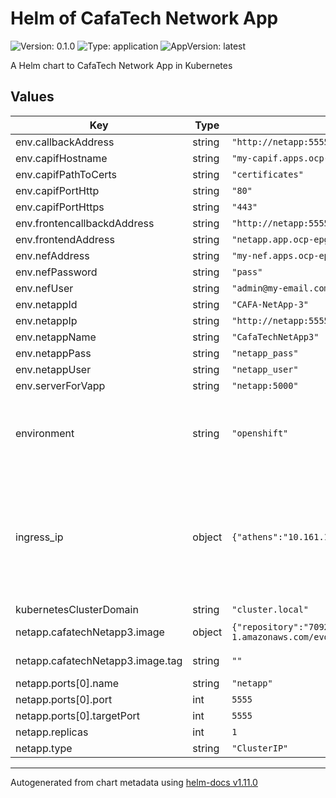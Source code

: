 # Helm of CafaTech Network App

![Version: 0.1.0](https://img.shields.io/badge/Version-0.1.0-informational?style=flat-square) ![Type: application](https://img.shields.io/badge/Type-application-informational?style=flat-square) ![AppVersion: latest](https://img.shields.io/badge/AppVersion-latest-informational?style=flat-square)

A Helm chart to CafaTech Network App in Kubernetes

## Values

| Key | Type | Default | Description |
|-----|------|---------|-------------|
| env.callbackAddress | string | `"http://netapp:55555/nefcallbacks"` |  |
| env.capifHostname | string | `"my-capif.apps.ocp-epg.hi.inet"` |  |
| env.capifPathToCerts | string | `"certificates"` |  |
| env.capifPortHttp | string | `"80"` |  |
| env.capifPortHttps | string | `"443"` |  |
| env.frontencallbackdAddress | string | `"http://netapp:5555"` |  |
| env.frontendAddress | string | `"netapp.app.ocp-epg.hi.inet"` |  |
| env.nefAddress | string | `"my-nef.apps.ocp-epg.hi.inet"` |  |
| env.nefPassword | string | `"pass"` |  |
| env.nefUser | string | `"admin@my-email.com"` |  |
| env.netappId | string | `"CAFA-NetApp-3"` |  |
| env.netappIp | string | `"http://netapp:5555"` |  |
| env.netappName | string | `"CafaTechNetApp3"` |  |
| env.netappPass | string | `"netapp_pass"` |  |
| env.netappUser | string | `"netapp_user"` |  |
| env.serverForVapp | string | `"netapp:5000"` |  |
| environment | string | `"openshift"` | The Environment variable. It accepts: 'kuberentes-athens', 'kuberentes-uma', 'openshift' |
| ingress_ip | object | `{"athens":"10.161.1.126","uma":"10.11.23.49"}` | If env: 'kuberentes-athens' or env: 'kuberentes-uma', use the Ip address dude for the kubernetes to your Ingress Controller ej: kubectl -n NAMESPACE_CAPIF get ing s |
| kubernetesClusterDomain | string | `"cluster.local"` |  |
| netapp.cafatechNetapp3.image | object | `{"repository":"709233559969.dkr.ecr.eu-central-1.amazonaws.com/evolved5g:cafatechnetapp3","tag":""}` | The docker image repository to use |
| netapp.cafatechNetapp3.image.tag | string | `""` | @default Chart version |
| netapp.ports[0].name | string | `"netapp"` |  |
| netapp.ports[0].port | int | `5555` |  |
| netapp.ports[0].targetPort | int | `5555` |  |
| netapp.replicas | int | `1` |  |
| netapp.type | string | `"ClusterIP"` |  |

----------------------------------------------
Autogenerated from chart metadata using [helm-docs v1.11.0](https://github.com/norwoodj/helm-docs/releases/v1.11.0)
